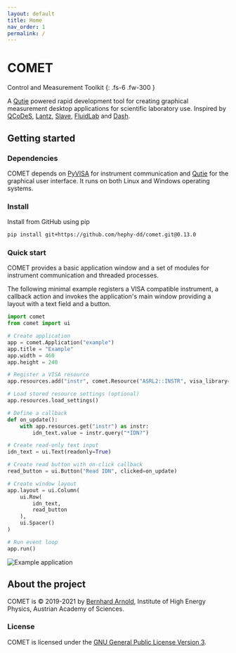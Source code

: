 ```yaml
---
layout: default
title: Home
nav_order: 1
permalink: /
---
```


# COMET

Control and Measurement Toolkit
{: .fs-6 .fw-300 }

A [Qutie](https://github.com/arnobaer/qutie) powered rapid development tool for
creating graphical measurement desktop applications for scientific laboratory
use. Inspired by [QCoDeS](https://github.com/QCoDeS/Qcodes),
[Lantz](https://github.com/LabPy/lantz),
[Slave](https://github.com/p3trus/slave),
[FluidLab](https://github.com/fluiddyn/fluidlab) and
[Dash](https://github.com/plotly/dash).

## Getting started

### Dependencies

COMET depends on [PyVISA](https://pyvisa.readthedocs.io/en/latest) for
instrument communication and [Qutie](https://github.com/arnobaer/qutie) for the
graphical user interface. It runs on both Linux and Windows operating systems.

### Install

Install from GitHub using pip

```bash
pip install git+https://github.com/hephy-dd/comet.git@0.13.0
```

### Quick start

COMET provides a basic application window and a set of modules for instrument
communication and threaded processes.

The following minimal example registers a VISA compatible instrument, a callback
action and invokes the application's main window providing a layout with a text
field and a button.

```python
import comet
from comet import ui

# Create application
app = comet.Application("example")
app.title = "Example"
app.width = 460
app.height = 240

# Register a VISA resource
app.resources.add("instr", comet.Resource("ASRL2::INSTR", visa_library="@sim"))

# Load stored resource settings (optional)
app.resources.load_settings()

# Define a callback
def on_update():
    with app.resources.get("instr") as instr:
        idn_text.value = instr.query("*IDN?")

# Create read-only text input
idn_text = ui.Text(readonly=True)

# Create read button with on-click callback
read_button = ui.Button("Read IDN", clicked=on_update)

# Create window layout
app.layout = ui.Column(
    ui.Row(
        idn_text,
        read_button
    ),
    ui.Spacer()
)

# Run event loop
app.run()
```

![Example application](static/example.png)

## About the project

COMET is &copy; 2019-2021 by [Bernhard Arnold](https://github.com/arnobaer/),
Institute of High Energy Physics, Austrian Academy of Sciences.

### License

COMET is licensed under the
[GNU General Public License Version 3](https://github.com/hephy-dd/comet/tree/master/LICENSE).
